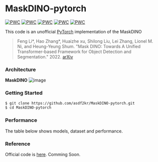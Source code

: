 # MaskDINO-pytorch

[![PWC](https://img.shields.io/endpoint.svg?url=https://paperswithcode.com/badge/mask-dino-towards-a-unified-transformer-based-1/instance-segmentation-on-coco-minival)](https://paperswithcode.com/sota/instance-segmentation-on-coco-minival?p=mask-dino-towards-a-unified-transformer-based-1)
[![PWC](https://img.shields.io/endpoint.svg?url=https://paperswithcode.com/badge/mask-dino-towards-a-unified-transformer-based-1/instance-segmentation-on-coco)](https://paperswithcode.com/sota/instance-segmentation-on-coco?p=mask-dino-towards-a-unified-transformer-based-1)
[![PWC](https://img.shields.io/endpoint.svg?url=https://paperswithcode.com/badge/mask-dino-towards-a-unified-transformer-based-1/semantic-segmentation-on-ade20k)](https://paperswithcode.com/sota/semantic-segmentation-on-ade20k?p=mask-dino-towards-a-unified-transformer-based-1)
[![PWC](https://img.shields.io/endpoint.svg?url=https://paperswithcode.com/badge/mask-dino-towards-a-unified-transformer-based-1/panoptic-segmentation-on-coco-minival)](https://paperswithcode.com/sota/panoptic-segmentation-on-coco-minival?p=mask-dino-towards-a-unified-transformer-based-1)
[![PWC](https://img.shields.io/endpoint.svg?url=https://paperswithcode.com/badge/mask-dino-towards-a-unified-transformer-based-1/panoptic-segmentation-on-coco-test-dev)](https://paperswithcode.com/sota/panoptic-segmentation-on-coco-test-dev?p=mask-dino-towards-a-unified-transformer-based-1)

This code is an unofficial [PyTorch](https://pytorch.org/) implementation of the MaskDINO 

> Feng Li*, Hao Zhang*, Huaizhe xu, Shilong Liu, Lei Zhang, Lionel M. Ni, and Heung-Yeung Shum. "Mask DINO: Towards A Unified Transformer-based Framework for Object Detection and Segmentation." 2022. [arXiv](https://arxiv.org/abs/2206.02777)


### Architecture

<b>MaskDINO</b>
![image](https://user-images.githubusercontent.com/26369382/178494981-cec34e88-2e4f-41dc-8e40-e7a4add7c608.png)

### Getting Started
```bash
$ git clone https://github.com/asdf2kr/MaskDINO-pytorch.git
$ cd MaskDINO-pytorch
```

### Performance
The table below shows models, dataset and performance.

### Reference
Official code is [here](https://github.com/IDEACVR/MaskDINO). Comming Soon.
